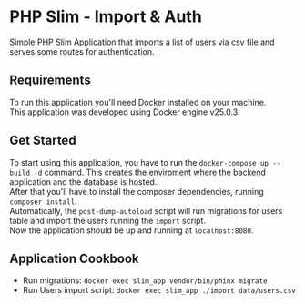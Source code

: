 # PHP Slim - Import & Auth

Simple PHP Slim Application that imports a list of users via csv file and serves some routes for authentication.

## Requirements

To run this application you'll need Docker installed on your machine.
<br>This application was developed using Docker engine v25.0.3.

## Get Started

To start using this application, you have to run the `docker-compose up --build -d` command. This creates the enviroment where the backend application and the database is hosted. <br>
After that you'll have to install the composer dependencies, running `composer install`. <br>
Automatically, the `post-dump-autoload` script will run migrations for users table and import the users running the `import` script. <br>
Now the application should be up and running at `localhost:8080`.

## Application Cookbook

- Run migrations: `docker exec slim_app vendor/bin/phinx migrate`
- Run Users import script: `docker exec slim_app ./import data/users.csv`
